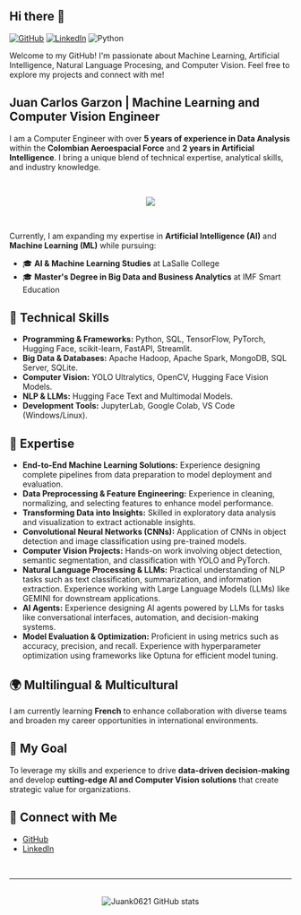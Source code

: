 ## Hi there 👋  

[![GitHub](https://badges.aleen42.com/src/github.svg)](https://github.com/Juank0621)
[![LinkedIn](https://img.shields.io/badge/LinkedIn-Profile-blue?logo=linkedin)](https://www.linkedin.com/in/juancarlosgarzon)
![Python](https://badges.aleen42.com/src/python.svg)

Welcome to my GitHub! I'm passionate about Machine Learning, Artificial Intelligence, Natural Language Procesing, and Computer Vision. Feel free to explore my projects and connect with me!

## Juan Carlos Garzon | Machine Learning and Computer Vision Engineer  
I am a Computer Engineer with over **5 years of experience in Data Analysis** within the **Colombian Aeroespacial Force** and **2 years in Artificial Intelligence**. I bring a unique blend of technical expertise, analytical skills, and industry knowledge. 

<br>
<p align="center">
  <a href="https://skillicons.dev">
    <img src="https://skillicons.dev/icons?i=ubuntu,py,anaconda,vscode,gcp,postgres,fastapi,pytorch,tensorflow,sklearn,opencv,git,github" />
  </a>
</p>
<br>

Currently, I am expanding my expertise in **Artificial Intelligence (AI)** and **Machine Learning (ML)** while pursuing:  
- 🎓 **AI & Machine Learning Studies** at LaSalle College  
- 🎓 **Master's Degree in Big Data and Business Analytics** at IMF Smart Education  

## 🔧 Technical Skills  
- **Programming & Frameworks:** Python, SQL, TensorFlow, PyTorch, Hugging Face, scikit-learn, FastAPI, Streamlit. 
- **Big Data & Databases:** Apache Hadoop, Apache Spark, MongoDB, SQL Server, SQLite.
- **Computer Vision:** YOLO Ultralytics, OpenCV, Hugging Face Vision Models.  
- **NLP & LLMs:** Hugging Face Text and Multimodal Models. 
- **Development Tools:** JupyterLab, Google Colab, VS Code (Windows/Linux). 

## 🚀 Expertise  
- **End-to-End Machine Learning Solutions:** Experience designing complete pipelines from data preparation to model deployment and evaluation.  
- **Data Preprocessing & Feature Engineering:** Experience in cleaning, normalizing, and selecting features to enhance model performance.  
- **Transforming Data into Insights:** Skilled in exploratory data analysis and visualization to extract actionable insights.  
- **Convolutional Neural Networks (CNNs):** Application of CNNs in object detection and image classification using pre-trained models.  
- **Computer Vision Projects:** Hands-on work involving object detection, semantic segmentation, and classification with YOLO and PyTorch.  
- **Natural Language Processing & LLMs:** Practical understanding of NLP tasks such as text classification, summarization, and information extraction. Experience working with Large Language Models (LLMs) like GEMINI for downstream applications.  
- **AI Agents:** Experience designing AI agents powered by LLMs for tasks like conversational interfaces, automation, and decision-making systems.  
- **Model Evaluation & Optimization:** Proficient in using metrics such as accuracy, precision, and recall. Experience with hyperparameter optimization using frameworks like Optuna for efficient model tuning.

## 🌍 Multilingual & Multicultural  
I am currently learning **French** to enhance collaboration with diverse teams and broaden my career opportunities in international environments.

## 🎯 My Goal  
To leverage my skills and experience to drive **data-driven decision-making** and develop **cutting-edge AI and Computer Vision solutions** that create strategic value for organizations.

## 💼 Connect with Me  
- [GitHub](https://github.com/Juank0621)  
- [LinkedIn](https://www.linkedin.com/in/juancarlosgarzon)  

<br>

---

<br>

<div align="center">
  <img src="https://github-readme-stats.vercel.app/api?username=Juank0621&theme=tokyonight&show_icons=true&rank_icon=github" alt="Juank0621 GitHub stats">
</div>
